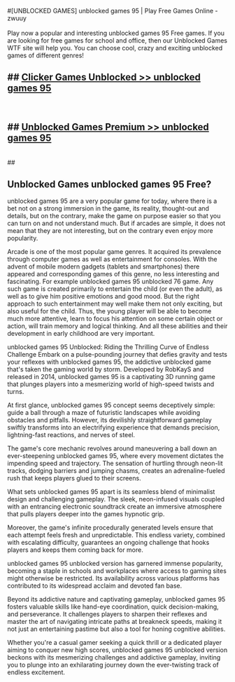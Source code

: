 #[UNBLOCKED GAMES] unblocked games 95 | Play Free Games Online - zwuuy <br>
<br>
Play now a popular and interesting unblocked games 95 Free games. If you are looking for free games for school and office, then our Unblocked Games WTF site will help you. You can choose cool, crazy and exciting unblocked games of different genres!


## ##  [Clicker Games Unblocked >> unblocked games 95](http://freeplayer.one?title=unblocked_games_95&ref=22)
  <br>

##  ## [Unblocked Games Premium >> unblocked games 95](http://freeplayer.one?title=unblocked_games_95&ref=22)
  <br>
  ##



## Unblocked Games unblocked games 95 Free?

unblocked games 95 are a very popular game for today, where there is a bet not on a strong immersion in the game, its reality, thought-out and details, but on the contrary, make the game on purpose easier so that you can turn on and not understand much. But if arcades are simple, it does not mean that they are not interesting, but on the contrary even enjoy more popularity.

Arcade is one of the most popular game genres. It acquired its prevalence through computer games as well as entertainment for consoles. With the advent of mobile modern gadgets (tablets and smartphones) there appeared and corresponding games of this genre, no less interesting and fascinating. For example unblocked games 95 unblocked 76 game. Any such game is created primarily to entertain the child (or even the adult), as well as to give him positive emotions and good mood. But the right approach to such entertainment may well make them not only exciting, but also useful for the child. Thus, the young player will be able to become much more attentive, learn to focus his attention on some certain object or action, will train memory and logical thinking. And all these abilities and their development in early childhood are very important.

unblocked games 95 Unblocked: Riding the Thrilling Curve of Endless Challenge
Embark on a pulse-pounding journey that defies gravity and tests your reflexes with unblocked games 95, the addictive unblocked game that's taken the gaming world by storm. Developed by RobKayS and released in 2014, unblocked games 95 is a captivating 3D running game that plunges players into a mesmerizing world of high-speed twists and turns.

At first glance, unblocked games 95 concept seems deceptively simple: guide a ball through a maze of futuristic landscapes while avoiding obstacles and pitfalls. However, its devilishly straightforward gameplay swiftly transforms into an electrifying experience that demands precision, lightning-fast reactions, and nerves of steel.

The game's core mechanic revolves around maneuvering a ball down an ever-steepening unblocked games 95, where every movement dictates the impending speed and trajectory. The sensation of hurtling through neon-lit tracks, dodging barriers and jumping chasms, creates an adrenaline-fueled rush that keeps players glued to their screens.

What sets unblocked games 95 apart is its seamless blend of minimalist design and challenging gameplay. The sleek, neon-infused visuals coupled with an entrancing electronic soundtrack create an immersive atmosphere that pulls players deeper into the games hypnotic grip.

Moreover, the game's infinite procedurally generated levels ensure that each attempt feels fresh and unpredictable. This endless variety, combined with escalating difficulty, guarantees an ongoing challenge that hooks players and keeps them coming back for more.

unblocked games 95 unblocked version has garnered immense popularity, becoming a staple in schools and workplaces where access to gaming sites might otherwise be restricted. Its availability across various platforms has contributed to its widespread acclaim and devoted fan base.

Beyond its addictive nature and captivating gameplay, unblocked games 95 fosters valuable skills like hand-eye coordination, quick decision-making, and perseverance. It challenges players to sharpen their reflexes and master the art of navigating intricate paths at breakneck speeds, making it not just an entertaining pastime but also a tool for honing cognitive abilities.

Whether you're a casual gamer seeking a quick thrill or a dedicated player aiming to conquer new high scores, unblocked games 95 unblocked version beckons with its mesmerizing challenges and addictive gameplay, inviting you to plunge into an exhilarating journey down the ever-twisting track of endless excitement.